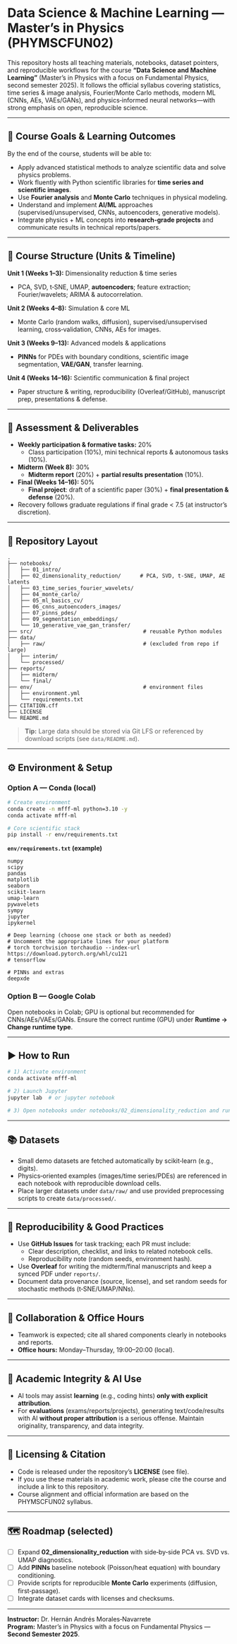 # Data Science & Machine Learning — Master’s in Physics (PHYMSCFUN02)

This repository hosts all teaching materials, notebooks, dataset pointers, and reproducible workflows for the course **“Data Science and Machine Learning”** (Master’s in Physics with a focus on Fundamental Physics, second semester 2025). It follows the official syllabus covering statistics, time series & image analysis, Fourier/Monte Carlo methods, modern ML (CNNs, AEs, VAEs/GANs), and physics‑informed neural networks—with strong emphasis on open, reproducible science.

---

## 🎯 Course Goals & Learning Outcomes
By the end of the course, students will be able to:
- Apply advanced statistical methods to analyze scientific data and solve physics problems.  
- Work fluently with Python scientific libraries for **time series and scientific images**.  
- Use **Fourier analysis** and **Monte Carlo** techniques in physical modeling.  
- Understand and implement **AI/ML** approaches (supervised/unsupervised, CNNs, autoencoders, generative models).  
- Integrate physics + ML concepts into **research‑grade projects** and communicate results in technical reports/papers.

---

## 🧭 Course Structure (Units & Timeline)
**Unit 1 (Weeks 1–3):** Dimensionality reduction & time series  
- PCA, SVD, t‑SNE, UMAP, **autoencoders**; feature extraction; Fourier/wavelets; ARIMA & autocorrelation.  

**Unit 2 (Weeks 4–8):** Simulation & core ML  
- Monte Carlo (random walks, diffusion), supervised/unsupervised learning, cross‑validation, CNNs, AEs for images.  

**Unit 3 (Weeks 9–13):** Advanced models & applications  
- **PINNs** for PDEs with boundary conditions, scientific image segmentation, **VAE/GAN**, transfer learning.  

**Unit 4 (Weeks 14–16):** Scientific communication & final project  
- Paper structure & writing, reproducibility (Overleaf/GitHub), manuscript prep, presentations & defense.

---

## 📝 Assessment & Deliverables
- **Weekly participation & formative tasks:** 20%  
  - Class participation (10%), mini technical reports & autonomous tasks (10%).  
- **Midterm (Week 8):** 30%  
  - **Midterm report** (20%) + **partial results presentation** (10%).  
- **Final (Weeks 14–16):** 50%  
  - **Final project**: draft of a scientific paper (30%) + **final presentation & defense** (20%).  
- Recovery follows graduate regulations if final grade < 7.5 (at instructor’s discretion).

---

## 🧪 Repository Layout

```
.
├── notebooks/
│   ├── 01_intro/
│   ├── 02_dimensionality_reduction/      # PCA, SVD, t‑SNE, UMAP, AE latents
│   ├── 03_time_series_fourier_wavelets/
│   ├── 04_monte_carlo/
│   ├── 05_ml_basics_cv/
│   ├── 06_cnns_autoencoders_images/
│   ├── 07_pinns_pdes/
│   ├── 09_segmentation_embeddings/
│   └── 10_generative_vae_gan_transfer/
├── src/                                   # reusable Python modules
├── data/
│   ├── raw/                               # (excluded from repo if large)
│   ├── interim/
│   └── processed/
├── reports/
│   ├── midterm/
│   └── final/
├── env/                                   # environment files
│   ├── environment.yml
│   └── requirements.txt
├── CITATION.cff
├── LICENSE
└── README.md
```

> **Tip:** Large data should be stored via Git LFS or referenced by download scripts (see `data/README.md`).

---

## ⚙️ Environment & Setup

### Option A — Conda (local)
```bash
# Create environment
conda create -n mfff-ml python=3.10 -y
conda activate mfff-ml

# Core scientific stack
pip install -r env/requirements.txt
```

**`env/requirements.txt` (example)**
```
numpy
scipy
pandas
matplotlib
seaborn
scikit-learn
umap-learn
pywavelets
sympy
jupyter
ipykernel

# Deep learning (choose one stack or both as needed)
# Uncomment the appropriate lines for your platform
# torch torchvision torchaudio --index-url https://download.pytorch.org/whl/cu121
# tensorflow

# PINNs and extras
deepxde
```

### Option B — Google Colab
Open notebooks in Colab; GPU is optional but recommended for CNNs/AEs/VAEs/GANs. Ensure the correct runtime (GPU) under **Runtime → Change runtime type**.

---

## ▶️ How to Run

```bash
# 1) Activate environment
conda activate mfff-ml

# 2) Launch Jupyter
jupyter lab  # or jupyter notebook

# 3) Open notebooks under notebooks/02_dimensionality_reduction and run cells
```

---

## 📚 Datasets

- Small demo datasets are fetched automatically by scikit‑learn (e.g., digits).  
- Physics‑oriented examples (images/time series/PDEs) are referenced in each notebook with reproducible download cells.  
- Place larger datasets under `data/raw/` and use provided preprocessing scripts to create `data/processed/`.

---

## 🔬 Reproducibility & Good Practices
- Use **GitHub Issues** for task tracking; each PR must include:
  - Clear description, checklist, and links to related notebook cells.
  - Reproducibility note (random seeds, environment hash).
- Use **Overleaf** for writing the midterm/final manuscripts and keep a synced PDF under `reports/`.  
- Document data provenance (source, license), and set random seeds for stochastic methods (t‑SNE/UMAP/NNs).

---

## 👥 Collaboration & Office Hours
- Teamwork is expected; cite all shared components clearly in notebooks and reports.  
- **Office hours:** Monday–Thursday, 19:00–20:00 (local).

---

## 🤖 Academic Integrity & AI Use
- AI tools may assist **learning** (e.g., coding hints) **only with explicit attribution**.  
- For **evaluations** (exams/reports/projects), generating text/code/results with AI **without proper attribution** is a serious offense. Maintain originality, transparency, and data integrity.

---

## 🧾 Licensing & Citation
- Code is released under the repository’s **LICENSE** (see file).  
- If you use these materials in academic work, please cite the course and include a link to this repository.  
- Course alignment and official information are based on the PHYMSCFUN02 syllabus.

---

## 🗺️ Roadmap (selected)
- [ ] Expand **02_dimensionality_reduction** with side‑by‑side PCA vs. SVD vs. UMAP diagnostics.  
- [ ] Add **PINNs** baseline notebook (Poisson/heat equation) with boundary conditioning.  
- [ ] Provide scripts for reproducible **Monte Carlo** experiments (diffusion, first‑passage).  
- [ ] Integrate dataset cards with licenses and checksums.

---

**Instructor:** Dr. Hernán Andrés Morales‑Navarrete  
**Program:** Master’s in Physics with a focus on Fundamental Physics — **Second Semester 2025**.
